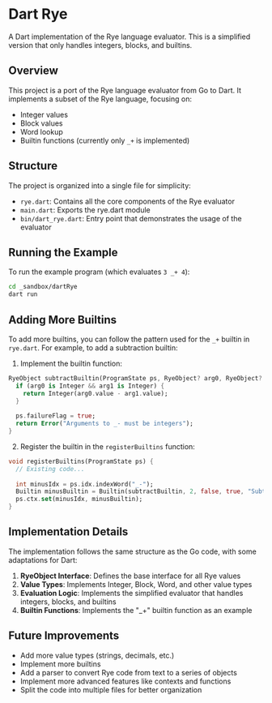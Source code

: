 # Dart Rye

A Dart implementation of the Rye language evaluator. This is a simplified version that only handles integers, blocks, and builtins.

## Overview

This project is a port of the Rye language evaluator from Go to Dart. It implements a subset of the Rye language, focusing on:

- Integer values
- Block values
- Word lookup
- Builtin functions (currently only `_+` is implemented)

## Structure

The project is organized into a single file for simplicity:

- `rye.dart`: Contains all the core components of the Rye evaluator
- `main.dart`: Exports the rye.dart module
- `bin/dart_rye.dart`: Entry point that demonstrates the usage of the evaluator

## Running the Example

To run the example program (which evaluates `3 _+ 4`):

```bash
cd _sandbox/dartRye
dart run
```

## Adding More Builtins

To add more builtins, you can follow the pattern used for the `_+` builtin in `rye.dart`. For example, to add a subtraction builtin:

1. Implement the builtin function:
```dart
RyeObject subtractBuiltin(ProgramState ps, RyeObject? arg0, RyeObject? arg1, RyeObject? arg2, RyeObject? arg3, RyeObject? arg4) {
  if (arg0 is Integer && arg1 is Integer) {
    return Integer(arg0.value - arg1.value);
  }
  
  ps.failureFlag = true;
  return Error("Arguments to _- must be integers");
}
```

2. Register the builtin in the `registerBuiltins` function:
```dart
void registerBuiltins(ProgramState ps) {
  // Existing code...
  
  int minusIdx = ps.idx.indexWord("_-");
  Builtin minusBuiltin = Builtin(subtractBuiltin, 2, false, true, "Subtracts two integers");
  ps.ctx.set(minusIdx, minusBuiltin);
}
```

## Implementation Details

The implementation follows the same structure as the Go code, with some adaptations for Dart:

1. **RyeObject Interface**: Defines the base interface for all Rye values
2. **Value Types**: Implements Integer, Block, Word, and other value types
3. **Evaluation Logic**: Implements the simplified evaluator that handles integers, blocks, and builtins
4. **Builtin Functions**: Implements the "_+" builtin function as an example

## Future Improvements

- Add more value types (strings, decimals, etc.)
- Implement more builtins
- Add a parser to convert Rye code from text to a series of objects
- Implement more advanced features like contexts and functions
- Split the code into multiple files for better organization

